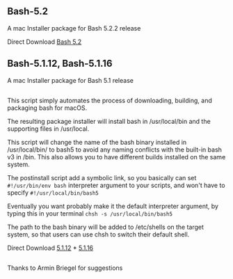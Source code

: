 ## Bash-5.2
A  mac Installer package for Bash 5.2.2 release

Direct Download [Bash 5.2](https://github.com/LAbyOne/Bash-5.2/raw/main/GNU-bash-5.2.2-release.dmg)

## Bash-5.1.12, Bash-5.1.16
A  mac Installer package for Bash 5.1 release
##
This script simply automates the process of downloading, building, and packaging bash for macOS.

The resulting package installer will install bash in /usr/local/bin and the supporting files in /usr/local.

This script will change the name of the bash binary installed in /usr/local/bin/ to bash5 to avoid 
any naming conflicts with the built-in bash v3 in /bin. 
This also allows you to have different builds installed on the same system.

The postinstall script add a symbolic link, so you basically can set 
`#!/usr/bin/env bash`
interpreter argument to your scripts, and won't have to specify 
`#!/usr/local/bin/bash5`

Eventually you want probably make it the default interpreter argument,
by typing this in your terminal `chsh -s /usr/local/bin/bash5`

The path to the bash binary will be added to /etc/shells on the target system,
so that users can use chsh to switch their default shell.

Direct Download [5.1.12](https://github.com/LAbyOne/Bash-5.2/raw/main/GNU-bash-5.1.12-release.dmg) * [5.1.16](https://github.com/LAbyOne/Bash-5.2/raw/main/GNU-bash-5.1.16-release.dmg)

##
Thanks to Armin Briegel for suggestions
